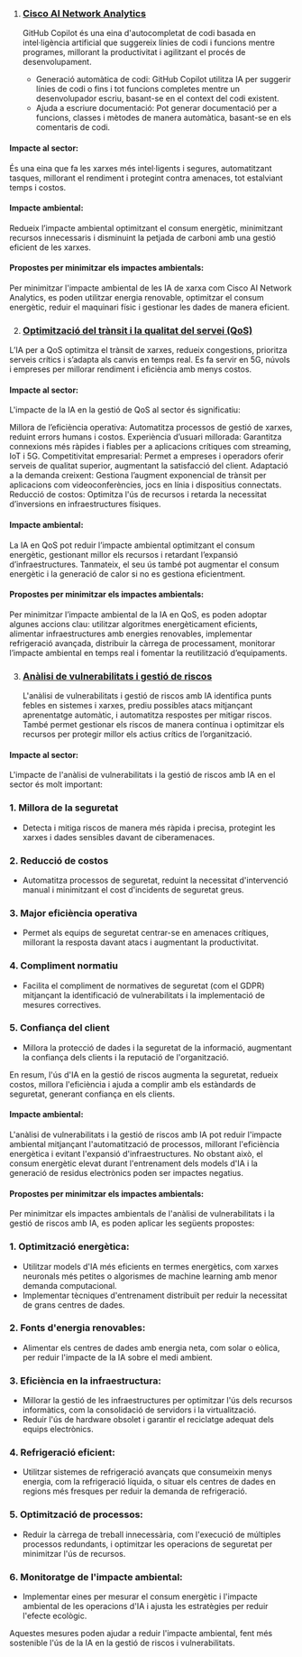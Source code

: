 
1. ### [Cisco AI Network Analytics]([https://github.com/features/copilot](https://www.cisco.com/c/en/us/td/docs/cloud-systems-management/network-automation-and-management/dna-center-assurance/2-3-5/b_cisco_dna_assurance_2_3_5_ug/b_cisco_dna_assurance_2_3_3_ug_chapter_010.html))
    GitHub Copilot és una eina d'autocompletat de codi basada en intel·ligència artificial que suggereix línies de codi i funcions mentre programes, millorant la productivitat i agilitzant el  procés de desenvolupament.
  
   * Generació automàtica de codi: GitHub Copilot utilitza IA per suggerir línies de codi o fins i tot funcions completes mentre un desenvolupador escriu, basant-se en el context del codi  existent.
   * Ajuda a escriure documentació: Pot generar documentació per a funcions, classes i mètodes de manera automàtica, basant-se en els comentaris de codi.
    
#### Impacte al sector:
És una eina que fa les xarxes més intel·ligents i segures, automatitzant tasques, millorant el rendiment i protegint contra amenaces, tot estalviant temps i costos.

#### Impacte ambiental:
Redueix l’impacte ambiental optimitzant el consum energètic, minimitzant recursos innecessaris i disminuint la petjada de carboni amb una gestió eficient de les xarxes.

#### Propostes per minimitzar els impactes ambientals:
Per minimitzar l'impacte ambiental de les IA de xarxa com Cisco AI Network Analytics, es poden utilitzar energia renovable, optimitzar el consum energètic, reduir el maquinari físic i gestionar les dades de manera eficient.

2. ### [Optimització del trànsit i la qualitat del servei (QoS)](https://sourcery.ai/)
   
  L’IA per a QoS optimitza el trànsit de xarxes, redueix congestions, prioritza serveis crítics i s’adapta als canvis en temps real. Es fa servir en 5G, núvols i empreses per millorar rendiment i eficiència amb menys costos.
    
#### Impacte al sector:
L'impacte de la IA en la gestió de QoS al sector és significatiu:

Millora de l’eficiència operativa: Automatitza processos de gestió de xarxes, reduint errors humans i costos.
Experiència d’usuari millorada: Garantitza connexions més ràpides i fiables per a aplicacions crítiques com streaming, IoT i 5G.
Competitivitat empresarial: Permet a empreses i operadors oferir serveis de qualitat superior, augmentant la satisfacció del client.
Adaptació a la demanda creixent: Gestiona l’augment exponencial de trànsit per aplicacions com videoconferències, jocs en línia i dispositius connectats.
Reducció de costos: Optimitza l'ús de recursos i retarda la necessitat d’inversions en infraestructures físiques.

#### Impacte ambiental:

La IA en QoS pot reduir l’impacte ambiental optimitzant el consum energètic, gestionant millor els recursos i retardant l’expansió d’infraestructures. Tanmateix, el seu ús també pot augmentar el consum energètic i la generació de calor si no es gestiona eficientment.

#### Propostes per minimitzar els impactes ambientals:
Per minimitzar l’impacte ambiental de la IA en QoS, es poden adoptar algunes accions clau: utilitzar algoritmes energèticament eficients, alimentar infraestructures amb energies renovables, implementar refrigeració avançada, distribuir la càrrega de processament, monitorar l’impacte ambiental en temps real i fomentar la reutilització d’equipaments.

3. ### [Anàlisi de vulnerabilitats i gestió de riscos](https://www.tabnine.com/)
   L'anàlisi de vulnerabilitats i gestió de riscos amb IA identifica punts febles en sistemes i xarxes, prediu possibles atacs mitjançant aprenentatge automàtic, i automatitza respostes per mitigar riscos. També permet gestionar els riscos de manera contínua i optimitzar els recursos per protegir millor els actius crítics de l’organització.

#### Impacte al sector:
L'impacte de l'anàlisi de vulnerabilitats i la gestió de riscos amb IA en el sector és molt important:

### **1. Millora de la seguretat**
- Detecta i mitiga riscos de manera més ràpida i precisa, protegint les xarxes i dades sensibles davant de ciberamenaces.
  
### **2. Reducció de costos**
- Automatitza processos de seguretat, reduint la necessitat d'intervenció manual i minimitzant el cost d'incidents de seguretat greus.
  
### **3. Major eficiència operativa**
- Permet als equips de seguretat centrar-se en amenaces crítiques, millorant la resposta davant atacs i augmentant la productivitat.
  
### **4. Compliment normatiu**
- Facilita el compliment de normatives de seguretat (com el GDPR) mitjançant la identificació de vulnerabilitats i la implementació de mesures correctives.
  
### **5. Confiança del client**
- Millora la protecció de dades i la seguretat de la informació, augmentant la confiança dels clients i la reputació de l'organització.

En resum, l'ús d'IA en la gestió de riscos augmenta la seguretat, redueix costos, millora l'eficiència i ajuda a complir amb els estàndards de seguretat, generant confiança en els clients.
#### Impacte ambiental:
L'anàlisi de vulnerabilitats i la gestió de riscos amb IA pot reduir l'impacte ambiental mitjançant l'automatització de processos, millorant l'eficiència energètica i evitant l'expansió d'infraestructures. No obstant això, el consum energètic elevat durant l'entrenament dels models d'IA i la generació de residus electrònics poden ser impactes negatius.

#### Propostes per minimitzar els impactes ambientals:
Per minimitzar els impactes ambientals de l'anàlisi de vulnerabilitats i la gestió de riscos amb IA, es poden aplicar les següents propostes:

### **1. Optimització energètica:**
   - Utilitzar models d'IA més eficients en termes energètics, com xarxes neuronals més petites o algorismes de machine learning amb menor demanda computacional.
   - Implementar tècniques d'entrenament distribuït per reduir la necessitat de grans centres de dades.

### **2. Fonts d'energia renovables:**
   - Alimentar els centres de dades amb energia neta, com solar o eòlica, per reduir l'impacte de la IA sobre el medi ambient.

### **3. Eficiència en la infraestructura:**
   - Millorar la gestió de les infraestructures per optimitzar l'ús dels recursos informàtics, com la consolidació de servidors i la virtualització.
   - Reduir l'ús de hardware obsolet i garantir el reciclatge adequat dels equips electrònics.

### **4. Refrigeració eficient:**
   - Utilitzar sistemes de refrigeració avançats que consumeixin menys energia, com la refrigeració líquida, o situar els centres de dades en regions més fresques per reduir la demanda de refrigeració.

### **5. Optimització de processos:**
   - Reduir la càrrega de treball innecessària, com l'execució de múltiples processos redundants, i optimitzar les operacions de seguretat per minimitzar l'ús de recursos.

### **6. Monitoratge de l'impacte ambiental:**
   - Implementar eines per mesurar el consum energètic i l'impacte ambiental de les operacions d'IA i ajusta les estratègies per reduir l'efecte ecològic.

Aquestes mesures poden ajudar a reduir l'impacte ambiental, fent més sostenible l'ús de la IA en la gestió de riscos i vulnerabilitats.
